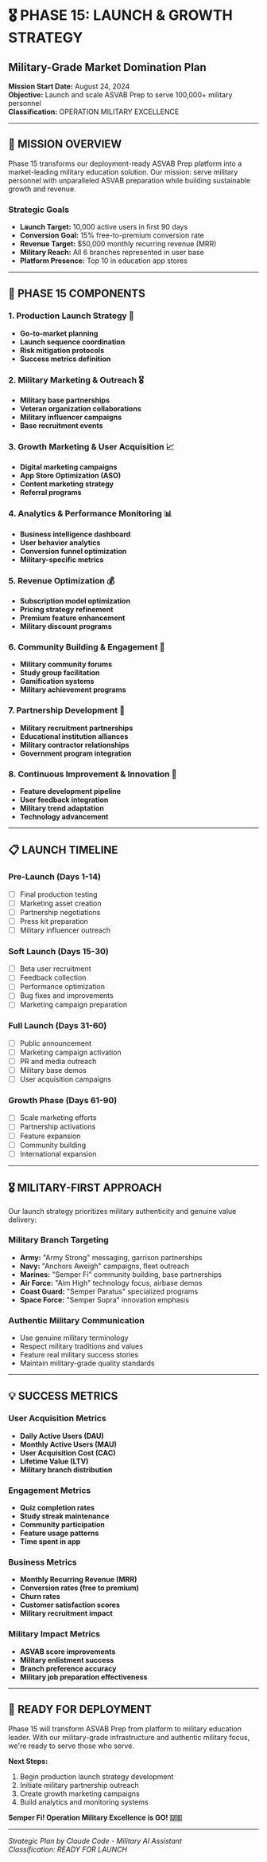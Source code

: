# 🎖️ PHASE 15: LAUNCH & GROWTH STRATEGY
## Military-Grade Market Domination Plan

**Mission Start Date:** August 24, 2024  
**Objective:** Launch and scale ASVAB Prep to serve 100,000+ military personnel  
**Classification:** OPERATION MILITARY EXCELLENCE  

---

## 🎯 MISSION OVERVIEW

Phase 15 transforms our deployment-ready ASVAB Prep platform into a market-leading military education solution. Our mission: serve military personnel with unparalleled ASVAB preparation while building sustainable growth and revenue.

### Strategic Goals
- **Launch Target:** 10,000 active users in first 90 days
- **Conversion Goal:** 15% free-to-premium conversion rate
- **Revenue Target:** $50,000 monthly recurring revenue (MRR)
- **Military Reach:** All 6 branches represented in user base
- **Platform Presence:** Top 10 in education app stores

---

## 🚀 PHASE 15 COMPONENTS

### 1. **Production Launch Strategy** 🎯
- **Go-to-market planning**
- **Launch sequence coordination**
- **Risk mitigation protocols**
- **Success metrics definition**

### 2. **Military Marketing & Outreach** 🎖️
- **Military base partnerships**
- **Veteran organization collaborations**
- **Military influencer campaigns**
- **Base recruitment events**

### 3. **Growth Marketing & User Acquisition** 📈
- **Digital marketing campaigns**
- **App Store Optimization (ASO)**
- **Content marketing strategy**
- **Referral programs**

### 4. **Analytics & Performance Monitoring** 📊
- **Business intelligence dashboard**
- **User behavior analytics**
- **Conversion funnel optimization**
- **Military-specific metrics**

### 5. **Revenue Optimization** 💰
- **Subscription model optimization**
- **Pricing strategy refinement**
- **Premium feature enhancement**
- **Military discount programs**

### 6. **Community Building & Engagement** 🤝
- **Military community forums**
- **Study group facilitation**
- **Gamification systems**
- **Military achievement programs**

### 7. **Partnership Development** 🤝
- **Military recruitment partnerships**
- **Educational institution alliances**
- **Military contractor relationships**
- **Government program integration**

### 8. **Continuous Improvement & Innovation** 🔄
- **Feature development pipeline**
- **User feedback integration**
- **Military trend adaptation**
- **Technology advancement**

---

## 📋 LAUNCH TIMELINE

### Pre-Launch (Days 1-14)
- [ ] Final production testing
- [ ] Marketing asset creation
- [ ] Partnership negotiations
- [ ] Press kit preparation
- [ ] Military influencer outreach

### Soft Launch (Days 15-30)
- [ ] Beta user recruitment
- [ ] Feedback collection
- [ ] Performance optimization
- [ ] Bug fixes and improvements
- [ ] Marketing campaign preparation

### Full Launch (Days 31-60)
- [ ] Public announcement
- [ ] Marketing campaign activation
- [ ] PR and media outreach
- [ ] Military base demos
- [ ] User acquisition campaigns

### Growth Phase (Days 61-90)
- [ ] Scale marketing efforts
- [ ] Partnership activations
- [ ] Feature expansion
- [ ] Community building
- [ ] International expansion

---

## 🎖️ MILITARY-FIRST APPROACH

Our launch strategy prioritizes military authenticity and genuine value delivery:

### Military Branch Targeting
- **Army:** "Army Strong" messaging, garrison partnerships
- **Navy:** "Anchors Aweigh" campaigns, fleet outreach
- **Marines:** "Semper Fi" community building, base partnerships
- **Air Force:** "Aim High" technology focus, airbase demos
- **Coast Guard:** "Semper Paratus" specialized programs
- **Space Force:** "Semper Supra" innovation emphasis

### Authentic Military Communication
- Use genuine military terminology
- Respect military traditions and values
- Feature real military success stories
- Maintain military-grade quality standards

---

## 💡 SUCCESS METRICS

### User Acquisition Metrics
- **Daily Active Users (DAU)**
- **Monthly Active Users (MAU)**
- **User Acquisition Cost (CAC)**
- **Lifetime Value (LTV)**
- **Military branch distribution**

### Engagement Metrics
- **Quiz completion rates**
- **Study streak maintenance**
- **Community participation**
- **Feature usage patterns**
- **Time spent in app**

### Business Metrics
- **Monthly Recurring Revenue (MRR)**
- **Conversion rates (free to premium)**
- **Churn rates**
- **Customer satisfaction scores**
- **Military recruitment impact**

### Military Impact Metrics
- **ASVAB score improvements**
- **Military enlistment success**
- **Branch preference accuracy**
- **Military job preparation effectiveness**

---

## 🚀 READY FOR DEPLOYMENT

Phase 15 will transform ASVAB Prep from platform to military education leader. With our military-grade infrastructure and authentic military focus, we're ready to serve those who serve.

**Next Steps:**
1. Begin production launch strategy development
2. Initiate military partnership outreach
3. Create growth marketing campaigns
4. Build analytics and monitoring systems

**Semper Fi! Operation Military Excellence is GO! 🇺🇸**

---

*Strategic Plan by Claude Code - Military AI Assistant*  
*Classification: READY FOR LAUNCH*